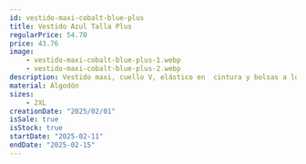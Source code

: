```yaml
---
id: vestido-maxi-cobalt-blue-plus
title: Vestido Azul Talla Plus
regularPrice: 54.70
price: 43.76
image: 
    - vestido-maxi-cobalt-blue-plus-1.webp
    - vestido-maxi-cobalt-blue-plus-2.webp
description: Vestido maxi, cuello V, elástico en  cintura y bolsas a los lados.
material: Algodón
sizes: 
    - 2XL
creationDate: "2025/02/01"
isSale: true
isStock: true
startDate: "2025-02-11"
endDate: "2025-02-15"
---
```

